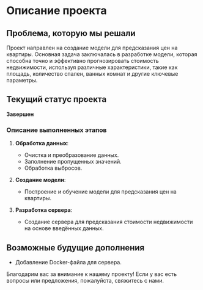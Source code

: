 # Описание проекта

## Проблема, которую мы решали

Проект направлен на создание модели для предсказания цен на квартиры. Основная задача заключалась в разработке модели, которая способна точно и эффективно прогнозировать стоимость недвижимости, используя различные характеристики, такие как площадь, количество спален, ванных комнат и другие ключевые параметры.

## Текущий статус проекта

**Завершен**

### Описание выполненных этапов

1. **Обработка данных**: 
   - Очистка и преобразование данных.
   - Заполнение пропущенных значений.
   - Обработка выбросов.
   
2. **Создание модели**: 
   - Построение и обучение модели для предсказания цен на квартиры.

3. **Разработка сервера**: 
   - Создание сервера для предсказания стоимости недвижимости на основе введённых данных.

## Возможные будущие дополнения

- Добавление Docker-файла для сервера.

Благодарим вас за внимание к нашему проекту! Если у вас есть вопросы или предложения, пожалуйста, свяжитесь с нами.
